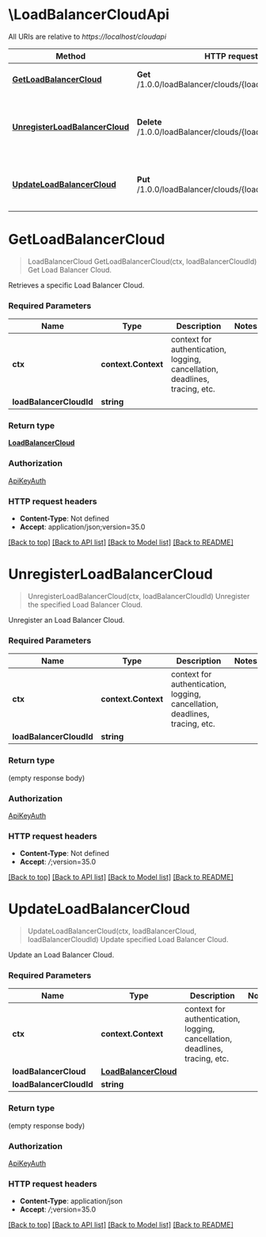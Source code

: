 # \LoadBalancerCloudApi

All URIs are relative to *https://localhost/cloudapi*

Method | HTTP request | Description
------------- | ------------- | -------------
[**GetLoadBalancerCloud**](LoadBalancerCloudApi.md#GetLoadBalancerCloud) | **Get** /1.0.0/loadBalancer/clouds/{loadBalancerCloudId} | Get Load Balancer Cloud.
[**UnregisterLoadBalancerCloud**](LoadBalancerCloudApi.md#UnregisterLoadBalancerCloud) | **Delete** /1.0.0/loadBalancer/clouds/{loadBalancerCloudId} | Unregister the specified Load Balancer Cloud.
[**UpdateLoadBalancerCloud**](LoadBalancerCloudApi.md#UpdateLoadBalancerCloud) | **Put** /1.0.0/loadBalancer/clouds/{loadBalancerCloudId} | Update specified Load Balancer Cloud.


# **GetLoadBalancerCloud**
> LoadBalancerCloud GetLoadBalancerCloud(ctx, loadBalancerCloudId)
Get Load Balancer Cloud.

Retrieves a specific Load Balancer Cloud. 

### Required Parameters

Name | Type | Description  | Notes
------------- | ------------- | ------------- | -------------
 **ctx** | **context.Context** | context for authentication, logging, cancellation, deadlines, tracing, etc.
  **loadBalancerCloudId** | **string**|  | 

### Return type

[**LoadBalancerCloud**](LoadBalancerCloud.md)

### Authorization

[ApiKeyAuth](../README.md#ApiKeyAuth)

### HTTP request headers

 - **Content-Type**: Not defined
 - **Accept**: application/json;version=35.0

[[Back to top]](#) [[Back to API list]](../README.md#documentation-for-api-endpoints) [[Back to Model list]](../README.md#documentation-for-models) [[Back to README]](../README.md)

# **UnregisterLoadBalancerCloud**
> UnregisterLoadBalancerCloud(ctx, loadBalancerCloudId)
Unregister the specified Load Balancer Cloud.

Unregister an Load Balancer Cloud. 

### Required Parameters

Name | Type | Description  | Notes
------------- | ------------- | ------------- | -------------
 **ctx** | **context.Context** | context for authentication, logging, cancellation, deadlines, tracing, etc.
  **loadBalancerCloudId** | **string**|  | 

### Return type

 (empty response body)

### Authorization

[ApiKeyAuth](../README.md#ApiKeyAuth)

### HTTP request headers

 - **Content-Type**: Not defined
 - **Accept**: *_/_*;version=35.0

[[Back to top]](#) [[Back to API list]](../README.md#documentation-for-api-endpoints) [[Back to Model list]](../README.md#documentation-for-models) [[Back to README]](../README.md)

# **UpdateLoadBalancerCloud**
> UpdateLoadBalancerCloud(ctx, loadBalancerCloud, loadBalancerCloudId)
Update specified Load Balancer Cloud.

Update an Load Balancer Cloud. 

### Required Parameters

Name | Type | Description  | Notes
------------- | ------------- | ------------- | -------------
 **ctx** | **context.Context** | context for authentication, logging, cancellation, deadlines, tracing, etc.
  **loadBalancerCloud** | [**LoadBalancerCloud**](LoadBalancerCloud.md)|  | 
  **loadBalancerCloudId** | **string**|  | 

### Return type

 (empty response body)

### Authorization

[ApiKeyAuth](../README.md#ApiKeyAuth)

### HTTP request headers

 - **Content-Type**: application/json
 - **Accept**: *_/_*;version=35.0

[[Back to top]](#) [[Back to API list]](../README.md#documentation-for-api-endpoints) [[Back to Model list]](../README.md#documentation-for-models) [[Back to README]](../README.md)

